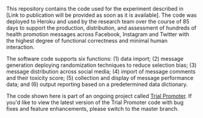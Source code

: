 This repository contains the code used for the experiment described in [Link to publication will be provided as soon as it is available]. The code was deployed to Heroku and used by the research team over the course of 85 days to support the production, distribution, and assessment of hundreds of health promotion messages across Facebook, Instagram and Twitter with the highest degree of functional correctness and minimal human interaction.

The software code supports six functions: (1) data import; (2) message generation deploying randomization techniques to reduce selection bias; (3) message distribution across social media; (4) import of message comments and their toxicity score; (5) collection and display of message performance data; and (6) output reporting based on a predetermined data dictionary.

The code shown here is part of an ongoing project called [Trial Promoter](http://trialpromoter.org). If you'd like to view the latest version of the Trial Promoter code with bug fixes and feature enhancements, please switch to the master branch.
